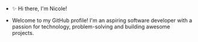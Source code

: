 - ✨ Hi there, I'm Nicole!

- Welcome to my GitHub profile! I'm an aspiring software developer with a passion for technology, problem-solving and building awesome projects.




<!---
LeboMatsoso/LeboMatsoso is a ✨ special ✨ repository because its `README.md` (this file) appears on your GitHub profile.
You can click the Preview link to take a look at your changes.
--->
